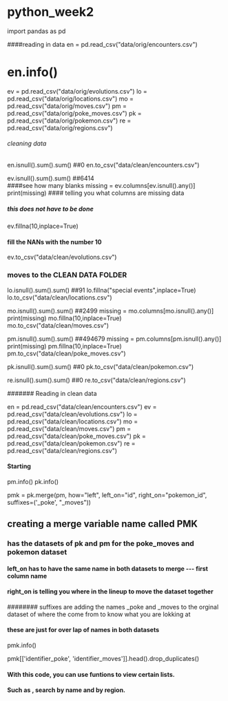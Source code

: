 # python_week2

import pandas as pd 

####reading in data 
en = pd.read_csv("data/orig/encounters.csv")
# en.info()
ev = pd.read_csv("data/orig/evolutions.csv")
lo = pd.read_csv("data/orig/locations.csv")
mo = pd.read_csv("data/orig/moves.csv")
pm = pd.read_csv("data/orig/poke_moves.csv")
pk = pd.read_csv("data/orig/pokemon.csv")
re = pd.read_csv("data/orig/regions.csv")

###### cleaning data
en.isnull().sum().sum() ##0
en.to_csv("data/clean/encounters.csv")

ev.isnull().sum().sum() ##6414  
####see how many blanks 
missing = ev.columns[ev.isnull().any()]
print(missing) #### telling you what columns are missing data
##### this does not have to be done
ev.fillna(10,inplace=True) 
#### fill the NANs with the number 10 
ev.to_csv("data/clean/evolutions.csv")
### moves to the CLEAN DATA FOLDER


lo.isnull().sum().sum() ##91
lo.fillna("special events",inplace=True)
lo.to_csv("data/clean/locations.csv")

mo.isnull().sum().sum() ##2499
missing = mo.columns[mo.isnull().any()]
print(missing)
mo.fillna(10,inplace=True)
mo.to_csv("data/clean/moves.csv")

pm.isnull().sum().sum() ##494679
missing = pm.columns[pm.isnull().any()]
print(missing)
pm.fillna(10,inplace=True)
pm.to_csv("data/clean/poke_moves.csv")

pk.isnull().sum().sum() ##0
pk.to_csv("data/clean/pokemon.csv")

re.isnull().sum().sum() ##0
re.to_csv("data/clean/regions.csv")

####### Reading in clean data

en = pd.read_csv("data/clean/encounters.csv")
ev = pd.read_csv("data/clean/evolutions.csv")
lo = pd.read_csv("data/clean/locations.csv")
mo = pd.read_csv("data/clean/moves.csv")
pm = pd.read_csv("data/clean/poke_moves.csv")
pk = pd.read_csv("data/clean/pokemon.csv")
re = pd.read_csv("data/clean/regions.csv")

#### Starting 
pm.info()
pk.info()

pmk = pk.merge(pm, how="left", left_on="id", right_on="pokemon_id", suffixes=('_poke', "_moves"))
## creating a merge variable name called PMK
### has the datasets of pk and pm for the poke_moves and pokemon dataset
#### left_on has to have the same name in both datasets to merge  --- first column name
#### right_on is telling you where in the lineup to move the dataset together
######## suffixes are adding the names _poke and _moves to the orginal dataset of where the come from to know what you are lokking at 
#### these are just for over lap of names in both datasets
pmk.info()

pmk[['identifier_poke', 'identifier_moves']].head().drop_duplicates()

#### With this code, you can use funtions to view certain lists. 
#### Such as , search by name and by region. 
